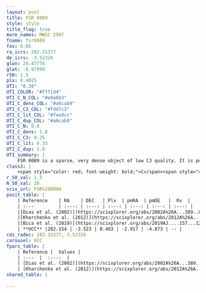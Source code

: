 ```yaml
---
layout: post
title: FSR 0089
style: style
title_flag: true
more_names: MWSC 2997
fname: fsr0089
fov: 0.05
ra_icrs: 282.15377
de_icrs: -3.52326
glon: 29.47776
glat: -0.97999
r50: 1.5
plx: 0.4025
UTI: "0.38"
UTI_COLOR: "#fff1d4"
UTI_C_N_COL: "#e0a6b3"
UTI_C_dens_COL: "#a6cab9"
UTI_C_C3_COL: "#fdd7c3"
UTI_C_lit_COL: "#fee8cc"
UTI_C_dup_COL: "#a6cab9"
UTI_C_N: 0.0
UTI_C_dens: 1.0
UTI_C_C3: 0.25
UTI_C_lit: 0.33
UTI_C_dup: 1.0
UTI_summary: |
    FSR 0089 is a sparse, very dense object of low C3 quality. It is poorly studied in the literature, with no articles listed in the last 6 years.<br><br><span style="color: #99180f; font-weight: bold;">Warning: </span>contains less than 25 stars with <i>P>0.5</i> estimated.
class3: |
    <span style="color: red; font-weight: bold;">C</span><span style="color: red; font-weight: bold;">C</span>
r_50_val: 1.5
N_50_val: 20
scix_url: FSR%200089
posit_table: |
    | Reference    | RA    | DEC   | Plx  | pmRA  | pmDE   |  Rv  |
    | :---         | :---: | :---: | :---: | :---: | :---: | :---: |
    |[Dias et al. (2002)](https://scixplorer.org/abs/2002A%26A...389..871D) | 282.163 | -3.509 | -- | 1.03 | -2.91 | -- |
    |[Kharchenko et al. (2012)](https://scixplorer.org/abs/2012A%26A...543A.156K) | 282.183 | -3.519 | -- | -1.09 | -2.82 | -- |
    |[Bica et al. (2019)](https://scixplorer.org/abs/2019AJ....157...12B) | 282.162 | -3.51 | -- | -- | -- | -- |
    | **UCC** |282.154 | -3.523 | 0.403 | -2.917 | -4.873 | -- | 
cds_radec: 282.15377,-3.52326
carousel: UCC
fpars_table: |
    | Reference |  Values |
    | :---  |  :---:  |
    | [Dias et al. (2002)](https://scixplorer.org/abs/2002A%26A...389..871D) | `E(B-V)=1.853, Dist=1516.0, Age=8.3` |
    | [Kharchenko et al. (2012)](https://scixplorer.org/abs/2012A%26A...543A.156K) | `e_bv=1.853, distance=1516, log_age=8.3` |
shared_table: |
    
---
```

